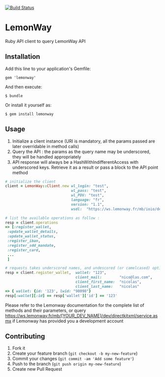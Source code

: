 [![Build Status](https://travis-ci.org/itkin/lemonway.svg?branch=master)](https://travis-ci.org/itkin/lemonway)

# LemonWay

Ruby API client to query LemonWay API

## Installation

Add this line to your application's Gemfile:

    gem 'lemonway'

And then execute:

    $ bundle

Or install it yourself as:

    $ gem install lemonway

## Usage

1. Initialize a client instance (URI is mandatory, all the params passed are later overridable in method calls)
2. Query the API : the params as the query name may be underscored, they will be handled appropriately
3. API response will always be a HashWithIndifferentAccess with underscored keys. Retrieve it as a result or pass a block to the API point method

```ruby
# initialize the client
client = LemonWay::Client.new wl_login: "test",
                              wl_pass: "test",
                              wl_PDV: "test",
                              language: "fr",
                              version: "1.1",
                              wsdl:  "https://ws.lemonway.fr/mb/ioio/dev/directkit/service.asmx?wsdl"

# list the available operations as follow : 
resp = client.operations
=> [:register_wallet,
 :update_wallet_details,
 :update_wallet_status,
 :register_iban,
 :register_sdd_mandate,
 :register_card,
 ...
 ]

# requests takes underscored names, and undescored (or camelcased) options, some hash with indifferent access are returned
resp = client.register_wallet,  wallet: "123",
                                client_mail:        "nico@las.com",
                                client_first_name:  "nicolas",
                                client_last_name:   "nicolas"
=> { wallet: {id: '123', lwid: "98098"}
resp[:wallet][:id] == resp['wallet']['id'] == '123'

```

Please refer to the Lemonway documentation for the complete list of methods and their parameters, or query https://ws.lemonway.fr/mb/[YOUR_DEV_NAME]/dev/directkitxml/service.asmx if Lemonway has provided you a development account 


## Contributing

1. Fork it
2. Create your feature branch (`git checkout -b my-new-feature`)
3. Commit your changes (`git commit -am 'Add some feature'`)
4. Push to the branch (`git push origin my-new-feature`)
5. Create new Pull Request

